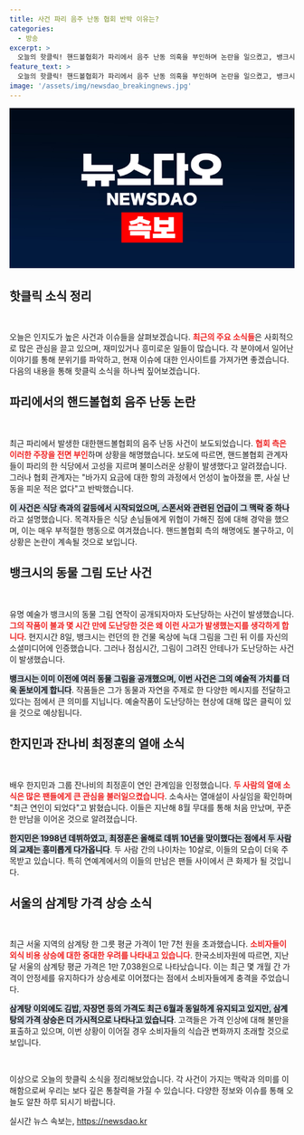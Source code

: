 ```yaml
---
title: 사건 파리 음주 난동 협회 반박 이유는?
categories:
  - 방송
excerpt: >
  오늘의 핫클릭! 핸드볼협회가 파리에서 음주 난동 의혹을 부인하며 논란을 일으켰고, 뱅크시의 동물 벽화가 공개 불과 몇 시간 만에 도난당했습니다. 또한, 한지민과 최정훈의 열애 소식과 서울 삼계탕 평균 가격이 1만 7천 원을 넘어선 소식도 화제입니다! 클릭하고 더 알아보세요!
feature_text: >
  오늘의 핫클릭! 핸드볼협회가 파리에서 음주 난동 의혹을 부인하며 논란을 일으켰고, 뱅크시의 동물 벽화가 공개 불과 몇 시간 만에 도난당했습니다. 또한, 한지민과 최정훈의 열애 소식과 서울 삼계탕 평균 가격이 1만 7천 원을 넘어선 소식도 화제입니다! 클릭하고 더 알아보세요!
image: '/assets/img/newsdao_breakingnews.jpg'
---
```


<p><img src="/assets/img/newsdao_breakingnews.jpg" alt="cryptoinkorea 속보" /></p>

<h2 data-ke-size="size26">핫클릭 소식 정리</h2>

<p data-ke-size="size16">&nbsp;</p>

<p>오늘은 인지도가 높은 사건과 이슈들을 살펴보겠습니다. <b><span style="color: #ee2323;">최근의 주요 소식들</span></b>은 사회적으로 많은 관심을 끌고 있으며, 재미있거나 흥미로운 일들이 많습니다. 각 분야에서 일어난 이야기를 통해 분위기를 파악하고, 현재 이슈에 대한 인사이트를 가져가면 좋겠습니다. 다음의 내용을 통해 핫클릭 소식을 하나씩 짚어보겠습니다.</p>

<h2>파리에서의 핸드볼협회 음주 난동 논란</h2>

<p data-ke-size="size16">&nbsp;</p>

<p>최근 파리에서 발생한 대한핸드볼협회의 음주 난동 사건이 보도되었습니다. <b><span style="color: #ee2323;">협회 측은 이러한 주장을 전면 부인</span></b>하며 상황을 해명했습니다. 보도에 따르면, 핸드볼협회 관계자들이 파리의 한 식당에서 고성을 지르며 불미스러운 상황이 발생했다고 알려졌습니다. 그러나 협회 관계자는 "바가지 요금에 대한 항의 과정에서 언성이 높아졌을 뿐, 사실 난동을 피운 적은 없다"고 반박했습니다.</p>

<p><b><span style="background-color: #21538527;">이 사건은 식당 측과의 갈등에서 시작되었으며, 스폰서와 관련된 언급이 그 맥락 중 하나</span></b>라고 설명했습니다. 목격자들은 식당 손님들에게 위협이 가해진 점에 대해 경악을 했으며, 이는 매우 부적절한 행동으로 여겨졌습니다. 핸드볼협회 측의 해명에도 불구하고, 이 상황은 논란이 계속될 것으로 보입니다.</p>

<h2>뱅크시의 동물 그림 도난 사건</h2>

<p data-ke-size="size16">&nbsp;</p>

<p>유명 예술가 뱅크시의 동물 그림 연작이 공개되자마자 도난당하는 사건이 발생했습니다. <b><span style="color: #ee2323;">그의 작품이 불과 몇 시간 만에 도난당한 것은 왜 이런 사고가 발생했는지를 생각하게 합니다</span></b>. 현지시간 8일, 뱅크시는 런던의 한 건물 옥상에 늑대 그림을 그린 뒤 이를 자신의 소셜미디어에 인증했습니다. 그러나 점심시간, 그림이 그려진 안테나가 도난당하는 사건이 발생했습니다.</p>

<p><b><span style="background-color: #21538527;">뱅크시는 이미 이전에 여러 동물 그림을 공개했으며, 이번 사건은 그의 예술적 가치를 더욱 돋보이게 합니다</span></b>. 작품들은 그가 동물과 자연을 주제로 한 다양한 메시지를 전달하고 있다는 점에서 큰 의미를 지닙니다. 예술작품이 도난당하는 현상에 대해 많은 클릭이 있을 것으로 예상됩니다.</p>

<h2>한지민과 잔나비 최정훈의 열애 소식</h2>

<p data-ke-size="size16">&nbsp;</p>

<p>배우 한지민과 그룹 잔나비의 최정훈이 연인 관계임을 인정했습니다. <b><span style="color: #ee2323;">두 사람의 열애 소식은 많은 팬들에게 큰 관심을 불러일으켰습니다</span></b>. 소속사는 열애설이 사실임을 확인하며 "최근 연인이 되었다"고 밝혔습니다. 이들은 지난해 8월 무대를 통해 처음 만났며, 꾸준한 만남을 이어온 것으로 알려졌습니다.</p>

<p><b><span style="background-color: #21538527;">한지민은 1998년 데뷔하였고, 최정훈은 올해로 데뷔 10년을 맞이했다는 점에서 두 사람의 교제는 흥미롭게 다가옵니다</span></b>. 두 사람 간의 나이차는 10살로, 이들의 모습이 더욱 주목받고 있습니다. 특히 연예계에서의 이들의 만남은 팬들 사이에서 큰 화제가 될 것입니다.</p>

<h2>서울의 삼계탕 가격 상승 소식</h2>

<p data-ke-size="size16">&nbsp;</p>

<p>최근 서울 지역의 삼계탕 한 그릇 평균 가격이 1만 7천 원을 초과했습니다. <b><span style="color: #ee2323;">소비자들이 외식 비용 상승에 대한 중대한 우려를 나타내고 있습니다</span></b>. 한국소비자원에 따르면, 지난달 서울의 삼계탕 평균 가격은 1만 7,038원으로 나타났습니다. 이는 최근 몇 개월 간 가격이 안정세를 유지하다가 상승세로 이어졌다는 점에서 소비자들에게 충격을 주었습니다.</p>

<p><b><span style="background-color: #21538527;">삼계탕 이외에도 김밥, 자장면 등의 가격도 최근 6월과 동일하게 유지되고 있지만, 삼계탕의 가격 상승은 더 가시적으로 나타나고 있습니다</span></b>. 고객들은 가격 인상에 대해 불만을 표출하고 있으며, 이번 상황이 이어질 경우 소비자들의 식습관 변화까지 초래할 것으로 보입니다.</p>

<p data-ke-size="size16">&nbsp;</p>

<p>이상으로 오늘의 핫클릭 소식을 정리해보았습니다. 각 사건이 가지는 맥락과 의미를 이해함으로써 우리는 보다 깊은 통찰력을 가질 수 있습니다. 다양한 정보와 이슈를 통해 오늘도 알찬 하루 되시기 바랍니다.</p>
실시간 뉴스 속보는, <a href="https://newsdao.kr" rel="dofollow">https://newsdao.kr</a>


